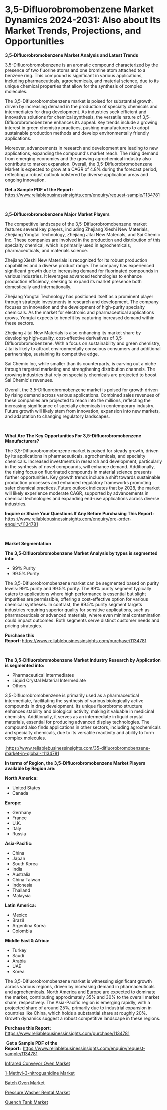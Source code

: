 <p><h1>3,5-Difluorobromobenzene Market Dynamics 2024-2031: Also about Its Market Trends, Projections, and Opportunities</h1></p><p><strong>3,5-Difluorobromobenzene Market Analysis and Latest Trends</strong></p>
<p><p>3,5-Difluorobromobenzene is an aromatic compound characterized by the presence of two fluorine atoms and one bromine atom attached to a benzene ring. This compound is significant in various applications, including pharmaceuticals, agrochemicals, and material science, due to its unique chemical properties that allow for the synthesis of complex molecules.</p><p>The 3,5-Difluorobromobenzene market is poised for substantial growth, driven by increasing demand in the production of specialty chemicals and intermediates for drug development. As industries seek efficient and innovative solutions for chemical synthesis, the versatile nature of 3,5-Difluorobromobenzene enhances its appeal. Key trends include a growing interest in green chemistry practices, pushing manufacturers to adopt sustainable production methods and develop environmentally friendly applications.</p><p>Moreover, advancements in research and development are leading to new applications, expanding the compound's market reach. The rising demand from emerging economies and the growing agrochemical industry also contribute to market expansion. Overall, the 3,5-Difluorobromobenzene Market is expected to grow at a CAGR of 4.8% during the forecast period, reflecting a robust outlook bolstered by diverse application areas and ongoing innovation.</p></p>
<p><strong>Get a Sample PDF of the Report:&nbsp;</strong> <a href="https://www.reliablebusinessinsights.com/enquiry/request-sample/1134781?utm_campaign=1109&utm_medium=2&utm_source=Github&utm_content=ia&utm_term=18122024&utm_id=35-difluorobromobenzene">https://www.reliablebusinessinsights.com/enquiry/request-sample/1134781</a></p>
<p>&nbsp;</p>
<p><strong>3,5-Difluorobromobenzene Major Market Players</strong></p>
<p><p>The competitive landscape of the 3,5-Difluorobromobenzene market features several key players, including Zhejiang Xieshi New Materials, Zhejiang Yongtai Technology, Zhejiang Jitai New Materials, and Sai Chemic Inc. These companies are involved in the production and distribution of this specialty chemical, which is primarily used in agrochemicals, pharmaceuticals, and materials science. </p><p>Zhejiang Xieshi New Materials is recognized for its robust production capabilities and a diverse product range. The company has experienced significant growth due to increasing demand for fluorinated compounds in various industries. It leverages advanced technologies to enhance production efficiency, seeking to expand its market presence both domestically and internationally. </p><p>Zhejiang Yongtai Technology has positioned itself as a prominent player through strategic investments in research and development. The company focuses on innovation and the development of high-purity specialty chemicals. As the market for electronic and pharmaceutical applications grows, Yongtai expects to benefit by capturing increased demand within these sectors. </p><p>Zhejiang Jitai New Materials is also enhancing its market share by developing high-quality, cost-effective derivatives of 3,5-Difluorobromobenzene. With a focus on sustainability and green chemistry, Jitai is likely to attract environmentally conscious consumers and additional partnerships, sustaining its competitive edge.</p><p>Sai Chemic Inc, while smaller than its counterparts, is carving out a niche through targeted marketing and strengthening distribution channels. The growing industries that rely on specialty chemicals are projected to boost Sai Chemic's revenues.</p><p>Overall, the 3,5-Difluorobromobenzene market is poised for growth driven by rising demand across various applications. Combined sales revenues of these companies are projected to reach into the millions, reflecting the increasing significance of specialty chemicals in contemporary industry. Future growth will likely stem from innovation, expansion into new markets, and adaptation to changing regulatory landscapes.</p></p>
<p>&nbsp;</p>
<p><strong>What Are The Key Opportunities For 3,5-Difluorobromobenzene Manufacturers?</strong></p>
<p><p>The 3,5-Difluorobromobenzene market is poised for steady growth, driven by its applications in pharmaceuticals, agrochemicals, and specialty chemicals. Increased investments in research and development, particularly in the synthesis of novel compounds, will enhance demand. Additionally, the rising focus on fluorinated compounds in material science presents further opportunities. Key growth trends include a shift towards sustainable production processes and enhanced regulatory frameworks promoting safer chemical practices. Future outlook indicates that by 2028, the market will likely experience moderate CAGR, supported by advancements in chemical technologies and expanding end-use applications across diverse industries.</p></p>
<p><strong>Inquire or Share Your Questions If Any Before Purchasing This Report:</strong> <a href="https://www.reliablebusinessinsights.com/enquiry/pre-order-enquiry/1134781?utm_campaign=1109&utm_medium=2&utm_source=Github&utm_content=ia&utm_term=18122024&utm_id=35-difluorobromobenzene">https://www.reliablebusinessinsights.com/enquiry/pre-order-enquiry/1134781</a></p>
<p>&nbsp;</p>
<p><strong>Market Segmentation</strong></p>
<p><strong>The 3,5-Difluorobromobenzene Market Analysis by types is segmented into:</strong></p>
<p><ul><li>99% Purity</li><li>99.5% Purity</li></ul></p>
<p><p>The 3,5-Difluorobromobenzene market can be segmented based on purity levels: 99% purity and 99.5% purity. The 99% purity segment typically caters to applications where high performance is essential but slight impurities are permissible, offering a cost-effective option for various chemical syntheses. In contrast, the 99.5% purity segment targets industries requiring superior quality for sensitive applications, such as pharmaceuticals or advanced materials, where even minimal contamination could impact outcomes. Both segments serve distinct customer needs and pricing strategies.</p></p>
<p><strong>Purchase this Report:&nbsp;</strong><a href="https://www.reliablebusinessinsights.com/purchase/1134781?utm_campaign=1109&utm_medium=2&utm_source=Github&utm_content=ia&utm_term=18122024&utm_id=35-difluorobromobenzene">https://www.reliablebusinessinsights.com/purchase/1134781</a></p>
<p>&nbsp;</p>
<p><strong>The 3,5-Difluorobromobenzene Market Industry Research by Application is segmented into:</strong></p>
<p><ul><li>Pharmaceutical Intermediates</li><li>Liquid Crystal Material Intermediate</li><li>Others</li></ul></p>
<p><p>3,5-Difluorobromobenzene is primarily used as a pharmaceutical intermediate, facilitating the synthesis of various biologically active compounds in drug development. Its unique fluorobromo structure enhances stability and biological activity, making it valuable in medicinal chemistry. Additionally, it serves as an intermediate in liquid crystal materials, essential for producing advanced display technologies. The compound also finds applications in other sectors, including agrochemicals and specialty chemicals, due to its versatile reactivity and ability to form complex molecules.</p></p>
<p><a href="https://www.reliablebusinessinsights.com/35-difluorobromobenzene-market-in-global-r1134781?utm_campaign=1109&utm_medium=2&utm_source=Github&utm_content=ia&utm_term=18122024&utm_id=35-difluorobromobenzene">&nbsp;https://www.reliablebusinessinsights.com/35-difluorobromobenzene-market-in-global-r1134781</a></p>
<p><strong>In terms of Region, the 3,5-Difluorobromobenzene Market Players available by Region are:</strong></p>
<p>
    <p> <strong> North America: </strong>
        <ul>
            <li>United States</li>
            <li>Canada</li>
        </ul>
        </p> 
    <p> <strong> Europe: </strong>
        <ul>
            <li>Germany</li>
            <li>France</li>
            <li>U.K.</li>
            <li>Italy</li>
            <li>Russia</li>
        </ul>
        </p> 
    <p> <strong> Asia-Pacific: </strong>
        <ul>
            <li>China</li>
            <li>Japan</li>
            <li>South Korea</li>
            <li>India</li>
            <li>Australia</li>
            <li>China Taiwan</li>
            <li>Indonesia</li>
            <li>Thailand</li>
            <li>Malaysia</li>
        </ul>
        </p> 
    <p> <strong> Latin America: </strong>
        <ul>
            <li>Mexico</li>
            <li>Brazil</li>
            <li>Argentina Korea</li>
            <li>Colombia</li>
        </ul>
        </p> 
    <p> <strong> Middle East & Africa: </strong>
        <ul>
            <li>Turkey</li>
            <li>Saudi</li>
            <li>Arabia</li>
            <li>UAE</li>
            <li>Korea</li>
        </ul>
    </p>
    </p>
<p><p>The 3,5-Difluorobromobenzene market is witnessing significant growth across various regions, driven by increasing demand in pharmaceuticals and agrochemicals. North America and Europe are expected to dominate the market, contributing approximately 35% and 30% to the overall market share, respectively. The Asia-Pacific region is emerging rapidly, with a projected share of around 25%, primarily due to industrial expansion in countries like China, which holds a substantial share at roughly 20%. Growth dynamics suggest a robust competitive landscape in these regions.</p></p>
<p><strong>Purchase this Report: </strong><a href="https://www.reliablebusinessinsights.com/purchase/1134781?utm_campaign=1109&utm_medium=2&utm_source=Github&utm_content=ia&utm_term=18122024&utm_id=35-difluorobromobenzene">https://www.reliablebusinessinsights.com/purchase/1134781</a></p>
<p>&nbsp;<strong>Get a Sample PDF of the Report:&nbsp;&nbsp;</strong><a href="https://www.reliablebusinessinsights.com/enquiry/request-sample/1134781?utm_campaign=1109&utm_medium=2&utm_source=Github&utm_content=ia&utm_term=18122024&utm_id=35-difluorobromobenzene">https://www.reliablebusinessinsights.com/enquiry/request-sample/1134781</a></p>
<p><strong></strong></p>
<p><p><a href="https://www.linkedin.com/pulse/global-infrared-conveyor-oven-market-analysis-2024-2031-anjkf?utm_campaign=1109&utm_medium=2&utm_source=Github&utm_content=ia&utm_term=18122024&utm_id=35-difluorobromobenzene">Infrared Conveyor Oven Market</a></p><p><a href="https://github.com/mcfred89/Market-Research-Report-List-1/blob/main/1-methyl-3-nitroguanidine-market.md?utm_campaign=1109&utm_medium=2&utm_source=Github&utm_content=ia&utm_term=18122024&utm_id=35-difluorobromobenzene">1-Methyl-3-nitroguanidine Market</a></p><p><a href="https://www.linkedin.com/pulse/comprehensive-study-batch-oven-market-size-dynamics-projected-mcq2f?utm_campaign=1109&utm_medium=2&utm_source=Github&utm_content=ia&utm_term=18122024&utm_id=35-difluorobromobenzene">Batch Oven Market</a></p><p><a href="https://www.linkedin.com/pulse/pressure-washer-rental-market-analysis-report-provides-future-gtjef?utm_campaign=1109&utm_medium=2&utm_source=Github&utm_content=ia&utm_term=18122024&utm_id=35-difluorobromobenzene">Pressure Washer Rental Market</a></p><p><a href="https://www.linkedin.com/pulse/evolution-quench-tank-market-key-shifts-from-2024-2031-hc6hf?utm_campaign=1109&utm_medium=2&utm_source=Github&utm_content=ia&utm_term=18122024&utm_id=35-difluorobromobenzene">Quench Tank Market</a></p></p>